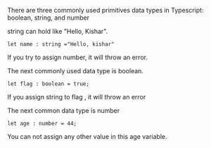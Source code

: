 There are three commonly used primitives data types in Typescript: boolean, string, and number

string can hold like "Hello, Kishar".

`let name : string ="Hello, kishar"`

If you try to assign number, it will throw an error.

The next commonly used data type is boolean.

`let flag : boolean = true;`

If you assign string to flag , it will throw an error

The next common data type is number

`let age : number = 44;`

You can not assign any other value in this age variable.